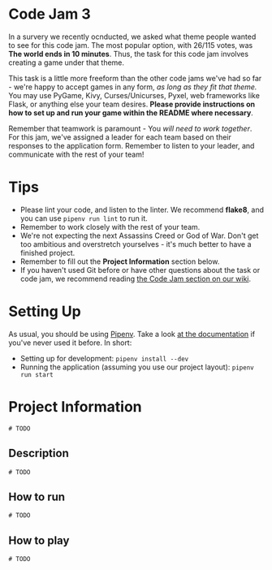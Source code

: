# Code Jam 3

In a survery we recently ocnducted, we asked what theme people wanted to see for this code jam. The most popular option, 
with 26/115 votes, was **The world ends in 10 minutes**. Thus, the task for this code jam involves creating a game under that theme.

This task is a little more freeform than the other code jams we've had so far - we're happy to accept games in any form, 
*as long as they fit that theme.* You may use PyGame, Kivy, Curses/Unicurses, Pyxel, web frameworks like Flask, or anything else 
your team desires. **Please provide instructions on how to set up and run your game within the README where necessary**.

Remember that teamwork is paramount - You *will need to work together*. For this jam, we've assigned a leader for each team 
based on their responses to the application form. Remember to listen to your leader, and communicate with the rest of your team!

# Tips

* Please lint your code, and listen to the linter. We recommend **flake8**, and you can use `pipenv run lint` to run it.
* Remember to work closely with the rest of your team.
* We're not expecting the next Assassins Creed or God of War. Don't get too ambitious and overstretch yourselves - 
  it's much better to have a finished project.
* Remember to fill out the __Project Information__ section below.
* If you haven't used Git before or have other questions about the task or code jam, we recommend reading 
  [the Code Jam section on our wiki](https://wiki.pythondiscord.com/wiki/jams).

# Setting Up

As usual, you should be using [Pipenv](https://pipenv.readthedocs.io/en/latest/). Take a look 
[at the documentation](https://pipenv.readthedocs.io/en/latest/) if you've never used it before. In short:

* Setting up for development: `pipenv install --dev`
* Running the application (assuming you use our project layout): `pipenv run start`

# Project Information

`# TODO`

## Description

`# TODO`

## How to run

`# TODO`

## How to play

`# TODO`
